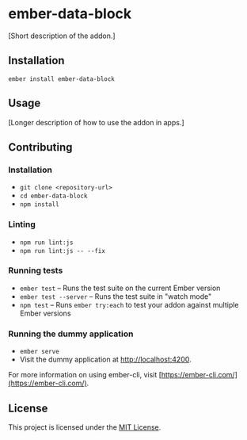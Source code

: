 ember-data-block
==============================================================================

[Short description of the addon.]

Installation
------------------------------------------------------------------------------

```
ember install ember-data-block
```


Usage
------------------------------------------------------------------------------

[Longer description of how to use the addon in apps.]


Contributing
------------------------------------------------------------------------------

### Installation

* `git clone <repository-url>`
* `cd ember-data-block`
* `npm install`

### Linting

* `npm run lint:js`
* `npm run lint:js -- --fix`

### Running tests

* `ember test` – Runs the test suite on the current Ember version
* `ember test --server` – Runs the test suite in "watch mode"
* `npm test` – Runs `ember try:each` to test your addon against multiple Ember versions

### Running the dummy application

* `ember serve`
* Visit the dummy application at [http://localhost:4200](http://localhost:4200).

For more information on using ember-cli, visit [https://ember-cli.com/](https://ember-cli.com/).

License
------------------------------------------------------------------------------

This project is licensed under the [MIT License](LICENSE.md).
